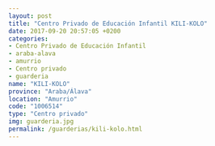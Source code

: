 ```yaml
---
layout: post
title: "Centro Privado de Educación Infantil KILI-KOLO"
date: 2017-09-20 20:57:05 +0200
categories:
- Centro Privado de Educación Infantil
- araba-alava
- amurrio
- Centro privado
- guarderia
name: "KILI-KOLO"
province: "Araba/Álava"
location: "Amurrio"
code: "1006514"
type: "Centro privado"
img: guarderia.jpg
permalink: /guarderias/kili-kolo.html
---
```

